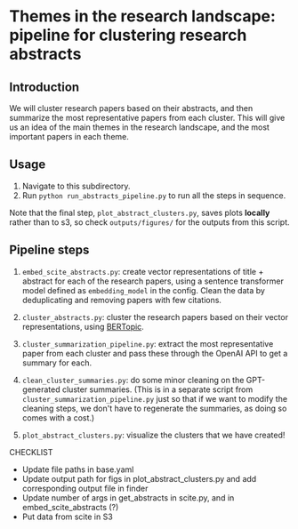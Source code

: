 # Themes in the research landscape: pipeline for clustering research abstracts

## Introduction

We will cluster research papers based on their abstracts, and then summarize the most representative papers from each cluster. This will give us an idea of the main themes in the research landscape, and the most important papers in each theme.

## Usage

1. Navigate to this subdirectory.
2. Run `python run_abstracts_pipeline.py` to run all the steps in sequence.

Note that the final step, `plot_abstract_clusters.py`, saves plots **locally** rather than to s3, so check `outputs/figures/` for the outputs from this script.

## Pipeline steps

1. `embed_scite_abstracts.py`: create vector representations of title + abstract for each of the research papers, using a sentence transformer model defined as `embedding_model` in the config. Clean the data by deduplicating and removing papers with few citations.

2. `cluster_abstracts.py`: cluster the research papers based on their vector representations, using [BERTopic](https://maartengr.github.io/BERTopic/getting_started/quickstart/quickstart.html).

3. `cluster_summarization_pipeline.py`: extract the most representative paper from each cluster and pass these through the OpenAI API to get a summary for each.

4. `clean_cluster_summaries.py`: do some minor cleaning on the GPT-generated cluster summaries. (This is in a separate script from `cluster_summarization_pipeline.py` just so that if we want to modify the cleaning steps, we don't have to regenerate the summaries, as doing so comes with a cost.)

5. `plot_abstract_clusters.py`: visualize the clusters that we have created!

CHECKLIST

- Update file paths in base.yaml
- Update output path for figs in plot_abstract_clusters.py and add corresponding output file in finder
- Update number of args in get_abstracts in scite.py, and in embed_scite_abstracts (?)
- Put data from scite in S3
